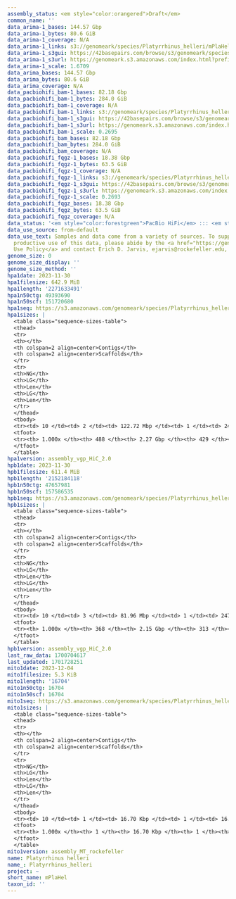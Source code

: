 ```yaml
---
assembly_status: <em style="color:orangered">Draft</em>
common_name: ''
data_arima-1_bases: 144.57 Gbp
data_arima-1_bytes: 80.6 GiB
data_arima-1_coverage: N/A
data_arima-1_links: s3://genomeark/species/Platyrrhinus_helleri/mPlaHel1/genomic_data/arima/<br>
data_arima-1_s3gui: https://42basepairs.com/browse/s3/genomeark/species/Platyrrhinus_helleri/mPlaHel1/genomic_data/arima/
data_arima-1_s3url: https://genomeark.s3.amazonaws.com/index.html?prefix=species/Platyrrhinus_helleri/mPlaHel1/genomic_data/arima/
data_arima-1_scale: 1.6709
data_arima_bases: 144.57 Gbp
data_arima_bytes: 80.6 GiB
data_arima_coverage: N/A
data_pacbiohifi_bam-1_bases: 82.18 Gbp
data_pacbiohifi_bam-1_bytes: 284.0 GiB
data_pacbiohifi_bam-1_coverage: N/A
data_pacbiohifi_bam-1_links: s3://genomeark/species/Platyrrhinus_helleri/mPlaHel1/genomic_data/pacbio_hifi/<br>
data_pacbiohifi_bam-1_s3gui: https://42basepairs.com/browse/s3/genomeark/species/Platyrrhinus_helleri/mPlaHel1/genomic_data/pacbio_hifi/
data_pacbiohifi_bam-1_s3url: https://genomeark.s3.amazonaws.com/index.html?prefix=species/Platyrrhinus_helleri/mPlaHel1/genomic_data/pacbio_hifi/
data_pacbiohifi_bam-1_scale: 0.2695
data_pacbiohifi_bam_bases: 82.18 Gbp
data_pacbiohifi_bam_bytes: 284.0 GiB
data_pacbiohifi_bam_coverage: N/A
data_pacbiohifi_fqgz-1_bases: 18.38 Gbp
data_pacbiohifi_fqgz-1_bytes: 63.5 GiB
data_pacbiohifi_fqgz-1_coverage: N/A
data_pacbiohifi_fqgz-1_links: s3://genomeark/species/Platyrrhinus_helleri/mPlaHel1/genomic_data/pacbio_hifi/<br>
data_pacbiohifi_fqgz-1_s3gui: https://42basepairs.com/browse/s3/genomeark/species/Platyrrhinus_helleri/mPlaHel1/genomic_data/pacbio_hifi/
data_pacbiohifi_fqgz-1_s3url: https://genomeark.s3.amazonaws.com/index.html?prefix=species/Platyrrhinus_helleri/mPlaHel1/genomic_data/pacbio_hifi/
data_pacbiohifi_fqgz-1_scale: 0.2693
data_pacbiohifi_fqgz_bases: 18.38 Gbp
data_pacbiohifi_fqgz_bytes: 63.5 GiB
data_pacbiohifi_fqgz_coverage: N/A
data_status: '<em style="color:forestgreen">PacBio HiFi</em> ::: <em style="color:forestgreen">Arima</em>'
data_use_source: from-default
data_use_text: Samples and data come from a variety of sources. To support fair and
  productive use of this data, please abide by the <a href="https://genome10k.soe.ucsc.edu/data-use-policies/">Data
  Use Policy</a> and contact Erich D. Jarvis, ejarvis@rockefeller.edu, with any questions.
genome_size: 0
genome_size_display: ''
genome_size_method: ''
hpa1date: 2023-11-30
hpa1filesize: 642.9 MiB
hpa1length: '2271633491'
hpa1n50ctg: 49393690
hpa1n50scf: 151720680
hpa1seq: https://s3.amazonaws.com/genomeark/species/Platyrrhinus_helleri/mPlaHel1/assembly_vgp_HiC_2.0/mPlaHel1.HiC.hap1.20231130.fasta.gz
hpa1sizes: |
  <table class="sequence-sizes-table">
  <thead>
  <tr>
  <th></th>
  <th colspan=2 align=center>Contigs</th>
  <th colspan=2 align=center>Scaffolds</th>
  </tr>
  <tr>
  <th>NG</th>
  <th>LG</th>
  <th>Len</th>
  <th>LG</th>
  <th>Len</th>
  </tr>
  </thead>
  <tbody>
  <tr><td> 10 </td><td> 2 </td><td> 122.72 Mbp </td><td> 1 </td><td> 245.53 Mbp </td></tr><tr><td> 20 </td><td> 4 </td><td> 83.81 Mbp </td><td> 2 </td><td> 214.00 Mbp </td></tr><tr><td> 30 </td><td> 7 </td><td> 65.04 Mbp </td><td> 4 </td><td> 179.29 Mbp </td></tr><tr><td> 40 </td><td> 11 </td><td> 55.88 Mbp </td><td> 5 </td><td> 171.41 Mbp </td></tr><tr style="background-color:#cccccc;"><td> 50 </td><td> 16 </td><td style="background-color:#88ff88;"> 49.39 Mbp </td><td> 6 </td><td style="background-color:#88ff88;"> 151.72 Mbp </td></tr><tr><td> 60 </td><td> 21 </td><td> 33.33 Mbp </td><td> 8 </td><td> 142.18 Mbp </td></tr><tr><td> 70 </td><td> 29 </td><td> 25.77 Mbp </td><td> 10 </td><td> 128.24 Mbp </td></tr><tr><td> 80 </td><td> 39 </td><td> 19.20 Mbp </td><td> 11 </td><td> 118.47 Mbp </td></tr><tr><td> 90 </td><td> 53 </td><td> 10.91 Mbp </td><td> 14 </td><td> 60.87 Mbp </td></tr><tr><td> 100 </td><td> 488 </td><td> 16.90 Kbp </td><td> 429 </td><td> 16.90 Kbp </td></tr></tbody>
  <tfoot>
  <tr><th> 1.000x </th><th> 488 </th><th> 2.27 Gbp </th><th> 429 </th><th> 2.27 Gbp </th></tr>
  </tfoot>
  </table>
hpa1version: assembly_vgp_HiC_2.0
hpb1date: 2023-11-30
hpb1filesize: 611.4 MiB
hpb1length: '2152184118'
hpb1n50ctg: 47657981
hpb1n50scf: 157586535
hpb1seq: https://s3.amazonaws.com/genomeark/species/Platyrrhinus_helleri/mPlaHel1/assembly_vgp_HiC_2.0/mPlaHel1.HiC.hap2.20231130.fasta.gz
hpb1sizes: |
  <table class="sequence-sizes-table">
  <thead>
  <tr>
  <th></th>
  <th colspan=2 align=center>Contigs</th>
  <th colspan=2 align=center>Scaffolds</th>
  </tr>
  <tr>
  <th>NG</th>
  <th>LG</th>
  <th>Len</th>
  <th>LG</th>
  <th>Len</th>
  </tr>
  </thead>
  <tbody>
  <tr><td> 10 </td><td> 3 </td><td> 81.96 Mbp </td><td> 1 </td><td> 247.08 Mbp </td></tr><tr><td> 20 </td><td> 6 </td><td> 73.52 Mbp </td><td> 2 </td><td> 214.89 Mbp </td></tr><tr><td> 30 </td><td> 9 </td><td> 63.67 Mbp </td><td> 3 </td><td> 193.26 Mbp </td></tr><tr><td> 40 </td><td> 12 </td><td> 58.30 Mbp </td><td> 5 </td><td> 172.83 Mbp </td></tr><tr style="background-color:#cccccc;"><td> 50 </td><td> 16 </td><td style="background-color:#88ff88;"> 47.66 Mbp </td><td> 6 </td><td style="background-color:#88ff88;"> 157.59 Mbp </td></tr><tr><td> 60 </td><td> 21 </td><td> 42.57 Mbp </td><td> 7 </td><td> 150.20 Mbp </td></tr><tr><td> 70 </td><td> 27 </td><td> 30.93 Mbp </td><td> 9 </td><td> 130.81 Mbp </td></tr><tr><td> 80 </td><td> 37 </td><td> 18.37 Mbp </td><td> 11 </td><td> 108.39 Mbp </td></tr><tr><td> 90 </td><td> 50 </td><td> 13.49 Mbp </td><td> 13 </td><td> 61.95 Mbp </td></tr><tr><td> 100 </td><td> 368 </td><td> 16.44 Kbp </td><td> 313 </td><td> 16.44 Kbp </td></tr></tbody>
  <tfoot>
  <tr><th> 1.000x </th><th> 368 </th><th> 2.15 Gbp </th><th> 313 </th><th> 2.15 Gbp </th></tr>
  </tfoot>
  </table>
hpb1version: assembly_vgp_HiC_2.0
last_raw_data: 1700704617
last_updated: 1701728251
mito1date: 2023-12-04
mito1filesize: 5.3 KiB
mito1length: '16704'
mito1n50ctg: 16704
mito1n50scf: 16704
mito1seq: https://s3.amazonaws.com/genomeark/species/Platyrrhinus_helleri/mPlaHel1/assembly_MT_rockefeller/mPlaHel1.MT.20231204.fasta.gz
mito1sizes: |
  <table class="sequence-sizes-table">
  <thead>
  <tr>
  <th></th>
  <th colspan=2 align=center>Contigs</th>
  <th colspan=2 align=center>Scaffolds</th>
  </tr>
  <tr>
  <th>NG</th>
  <th>LG</th>
  <th>Len</th>
  <th>LG</th>
  <th>Len</th>
  </tr>
  </thead>
  <tbody>
  <tr><td> 10 </td><td> 1 </td><td> 16.70 Kbp </td><td> 1 </td><td> 16.70 Kbp </td></tr><tr><td> 20 </td><td> 1 </td><td> 16.70 Kbp </td><td> 1 </td><td> 16.70 Kbp </td></tr><tr><td> 30 </td><td> 1 </td><td> 16.70 Kbp </td><td> 1 </td><td> 16.70 Kbp </td></tr><tr><td> 40 </td><td> 1 </td><td> 16.70 Kbp </td><td> 1 </td><td> 16.70 Kbp </td></tr><tr style="background-color:#cccccc;"><td> 50 </td><td> 1 </td><td style="background-color:#ff8888;"> 16.70 Kbp </td><td> 1 </td><td style="background-color:#ff8888;"> 16.70 Kbp </td></tr><tr><td> 60 </td><td> 1 </td><td> 16.70 Kbp </td><td> 1 </td><td> 16.70 Kbp </td></tr><tr><td> 70 </td><td> 1 </td><td> 16.70 Kbp </td><td> 1 </td><td> 16.70 Kbp </td></tr><tr><td> 80 </td><td> 1 </td><td> 16.70 Kbp </td><td> 1 </td><td> 16.70 Kbp </td></tr><tr><td> 90 </td><td> 1 </td><td> 16.70 Kbp </td><td> 1 </td><td> 16.70 Kbp </td></tr><tr><td> 100 </td><td> 1 </td><td> 16.70 Kbp </td><td> 1 </td><td> 16.70 Kbp </td></tr></tbody>
  <tfoot>
  <tr><th> 1.000x </th><th> 1 </th><th> 16.70 Kbp </th><th> 1 </th><th> 16.70 Kbp </th></tr>
  </tfoot>
  </table>
mito1version: assembly_MT_rockefeller
name: Platyrrhinus helleri
name_: Platyrrhinus_helleri
project: ~
short_name: mPlaHel
taxon_id: ''
---
```

